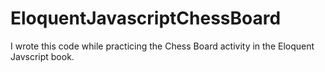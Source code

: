 # EloquentJavascriptChessBoard

I wrote this code while practicing the Chess Board activity in the Eloquent Javscript book.
